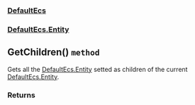 ### [DefaultEcs](./DefaultEcs 'DefaultEcs')
### [DefaultEcs.Entity](./DefaultEcs-Entity 'DefaultEcs.Entity')
## GetChildren() `method`
Gets all the [DefaultEcs.Entity](./DefaultEcs-Entity 'DefaultEcs.Entity') setted as children of the current [DefaultEcs.Entity](./DefaultEcs-Entity 'DefaultEcs.Entity').
### Returns

